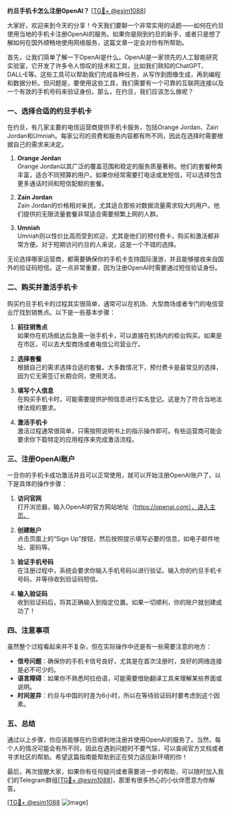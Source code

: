 **约旦手机卡怎么注册OpenAI？** [[TG💪+ @esim1088](https://t.me/s/esim1088)]

大家好，欢迎来到今天的分享！今天我们要聊一个非常实用的话题——如何在约旦使用当地的手机卡注册OpenAI的服务。如果你是刚到约旦的新手，或者只是想了解如何在国外顺畅地使用网络服务，这篇文章一定会对你有所帮助。

首先，让我们简单了解一下OpenAI是什么。OpenAI是一家领先的人工智能研究实验室，它开发了许多令人惊叹的技术和工具，比如我们熟知的ChatGPT、DALL-E等。这些工具可以帮助我们完成各种任务，从写作到图像生成，再到编程和数据分析。但问题是，要使用这些工具，我们需要有一个可靠的互联网连接以及一个有效的手机号码来验证身份。那么，在约旦，我们应该怎么做呢？

### 一、选择合适的约旦手机卡

在约旦，有几家主要的电信运营商提供手机卡服务，包括Orange Jordan、Zain Jordan和Umniah。每家公司的资费和服务内容都有所不同，因此在选择时需要根据自己的需求来决定。

1. **Orange Jordan**  
   Orange Jordan以其广泛的覆盖范围和稳定的服务质量著称。他们的套餐种类丰富，适合不同预算的用户。如果你经常需要打电话或发短信，可以选择包含更多通话时间和短信配额的套餐。

2. **Zain Jordan**  
   Zain Jordan的价格相对亲民，尤其适合那些对数据流量需求较大的用户。他们提供的无限流量套餐非常适合需要频繁上网的人群。

3. **Umniah**  
   Umniah则以性价比高而受到欢迎，尤其是他们的预付费卡，购买和激活都非常方便。对于短期访问约旦的人来说，这是一个不错的选择。

无论选择哪家运营商，都需要确保你的手机卡支持国际漫游，并且能够接收来自国外的验证码短信。这一点非常重要，因为注册OpenAI时需要通过短信验证身份。

### 二、购买并激活手机卡

购买约旦手机卡的过程其实很简单，通常可以在机场、大型商场或者专门的电信营业厅找到销售点。以下是一些基本步骤：

1. **前往销售点**  
   如果你在机场抵达后急需一张手机卡，可以直接在机场内的柜台购买。如果是在市区，可以去大型商场或者电信公司营业厅。

2. **选择套餐**  
   根据自己的需求选择合适的套餐。大多数情况下，预付费卡是最常见的选择，因为它无需签订长期合同，使用灵活。

3. **填写个人信息**  
   在购买手机卡时，可能需要提供护照信息进行实名登记。这是为了符合当地法律法规的要求。

4. **激活手机卡**  
   激活过程通常很简单，只需按照说明书上的指示操作即可。有些运营商可能会要求你下载特定的应用程序来完成激活流程。

### 三、注册OpenAI账户

一旦你的手机卡成功激活并且可以正常使用，就可以开始注册OpenAI账户了。以下是具体的操作步骤：

1. **访问官网**  
   打开浏览器，输入OpenAI的官方网站地址（https://openai.com），进入主页。

2. **创建账户**  
   点击页面上的“Sign Up”按钮，然后按照提示填写必要的信息，如电子邮件地址、密码等。

3. **验证手机号码**  
   在注册过程中，系统会要求你输入手机号码以进行验证。输入你的约旦手机卡号码，并等待收到验证码短信。

4. **输入验证码**  
   收到验证码后，将其正确输入到指定位置。如果一切顺利，你的账户就创建成功了！

### 四、注意事项

虽然整个过程看起来并不复杂，但在实际操作中还是有一些需要注意的地方：

- **信号问题**：确保你的手机卡信号良好，尤其是在首次注册时，良好的网络连接是必不可少的。
- **语言障碍**：如果你不熟悉阿拉伯语，可能需要借助翻译工具来理解某些界面或说明。
- **时间差异**：约旦与中国的时差为6小时，所以在等待验证码时要考虑到这个因素。

### 五、总结

通过以上步骤，你应该能够在约旦顺利地注册并使用OpenAI的服务了。当然，每个人的情况可能会有所不同，因此在遇到问题时不要气馁，可以查阅官方文档或者寻求社区的帮助。希望这篇指南能帮助到正在努力适应新环境的你！

最后，再次提醒大家，如果你有任何疑问或者需要进一步的帮助，可以随时加入我们的Telegram群组[[TG💪+ @esim1088](https://t.me/s/esim1088)]，那里有很多热心的小伙伴愿意为你解答。

[[TG💪+ @esim1088](https://t.me/s/esim1088) ![Image](https://i.postimg.cc/4NQfJmqS/Snipaste-2025-05-13-00-14-12.png)]